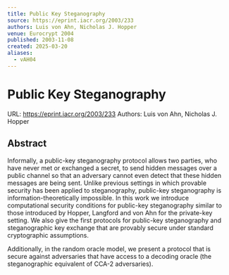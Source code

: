 ```yaml
---
title: Public Key Steganography
source: https://eprint.iacr.org/2003/233
authors: Luis von Ahn, Nicholas J. Hopper
venue: Eurocrypt 2004
published: 2003-11-08
created: 2025-03-20
aliases:
  - vAH04
---
```

# Public Key Steganography
URL: https://eprint.iacr.org/2003/233
Authors: Luis von Ahn, Nicholas J. Hopper
## Abstract
Informally, a public-key steganography protocol allows two parties, who have never met or exchanged a secret, to send hidden messages over a public channel so that an adversary cannot even detect that these hidden messages are being sent. Unlike previous settings in which provable security has been applied to steganography, public-key steganography is information-theoretically impossible. In this work we introduce computational security conditions for public-key steganography similar to those introduced by Hopper, Langford and von Ahn for the private-key setting. We also give the first protocols for public-key steganography and steganographic key exchange that are provably secure under standard cryptographic assumptions.

Additionally, in the random oracle model, we present a protocol that is secure against adversaries that have access to a decoding oracle (the steganographic equivalent of CCA-2 adversaries).